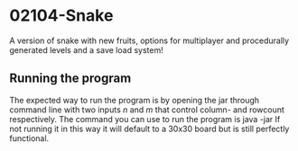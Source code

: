 # 02104-Snake
A version of snake with new fruits, options for multiplayer and procedurally generated levels and a save load system!
## Running the program
The expected way to run the program is by opening the jar through command line with two inputs *n* and *m* that control column- and rowcount respectively. 
The command you can use to run the program is java -jar <NameOfJarFile> <columncount> <rowcount>
If not running it in this way it will default to a 30x30 board but is still perfectly functional.
